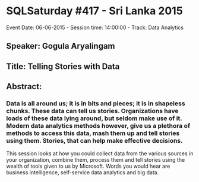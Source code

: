 # SQLSaturday #417 - Sri Lanka 2015
Event Date: 06-06-2015 - Session time: 14:00:00 - Track: Data Analytics
## Speaker: Gogula Aryalingam
## Title: Telling Stories with Data
## Abstract:
### Data is all around us; it is in bits and pieces; it is in shapeless chunks. These data can tell us stories. Organizations have loads of these data lying around, but seldom make use of it. Modern data analytics methods however, give us a plethora of methods to access this data, mash them up and tell stories using them. Stories, that can help make effective decisions.

This session looks at how you could collect data from the various sources in your organization, combine them, process them and tell stories using the wealth of tools given to us by Microsoft. Words you would hear are business intelligence, self-service data analytics and big data.
